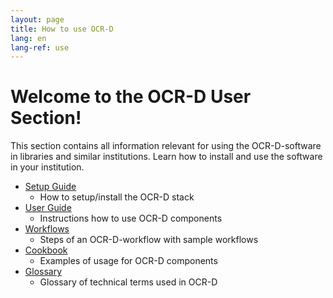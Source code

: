 ```yaml
---
layout: page
title: How to use OCR-D
lang: en
lang-ref: use
---
```


# Welcome to the OCR-D User Section!
This section contains all information relevant for using the OCR-D-software in libraries and similar institutions. Learn how to install and use the software in your institution.

* [Setup Guide](/en/setup)
  * How to setup/install the OCR-D stack
* [User Guide](/en/user_guide)
  * Instructions how to use OCR-D components
* [Workflows](/en/workflows)
  * Steps of an OCR-D-workflow with sample workflows
* [Cookbook](/en/cookbook)
  * Examples of usage for OCR-D components
* [Glossary](/en/spec/glossary)
  * Glossary of technical terms used in OCR-D
